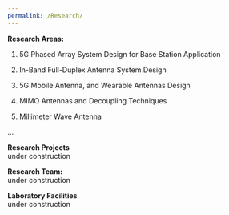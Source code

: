 ```yaml
---
permalink: /Research/
---
```

**Research Areas:**

1. 5G Phased Array System Design for Base Station Application  

3. In-Band Full-Duplex Antenna System Design  

4. 5G Mobile Antenna, and Wearable Antennas Design  

4. MIMO Antennas and Decoupling Techniques

5. Millimeter Wave Antenna 

...      

**Research Projects**<br /> 
under construction

**Research Team:**<br /> 
under construction

**Laboratory Facilities**<br /> 
under construction

